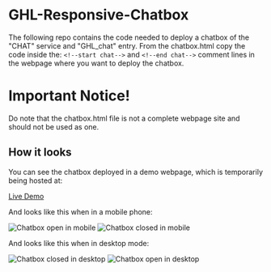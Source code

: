 # GHL-Responsive-Chatbox
The following repo contains the code needed to deploy a chatbox of the "CHAT" service and "GHL_chat" entry. From the chatbox.html copy the code inside the: `<!--start chat-->` and `<!--end chat-->` comment lines in the webpage where you want to deploy the chatbox.

# Important Notice!
Do note that the chatbox.html file is not a complete webpage site and should not be used as one.

## How it looks
You can see the chatbox deployed in a demo webpage, which is temporarily being hosted at: 

[Live Demo](http://201.217.195.194:8112/Chat/Chatbox/)

And looks like this when in a mobile phone:

![Chatbox open in mobile](http://201.217.195.194:8112/Chat/Chatbox/images/phone_open.png)
![Chatbox closed in mobile](http://201.217.195.194:8112/Chat/Chatbox/images/phone_closed.png)

And looks like this when in desktop mode:

![Chatbox closed in desktop](http://201.217.195.194:8112/Chat/Chatbox/images/desktop_closed.png)
![Chatbox open in desktop](http://201.217.195.194:8112/Chat/Chatbox/images/desktop_open.png)

